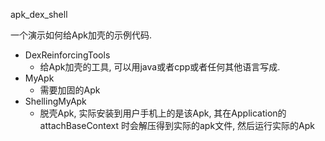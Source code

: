 apk_dex_shell



一个演示如何给Apk加壳的示例代码.

- DexReinforcingTools 
  - 给Apk加壳的工具, 可以用java或者cpp或者任何其他语言写成.
- MyApk 
  - 需要加固的Apk
- ShellingMyApk 
  - 脱壳Apk, 实际安装到用户手机上的是该Apk, 其在Application的 attachBaseContext 时会解压得到实际的apk文件, 然后运行实际的Apk
